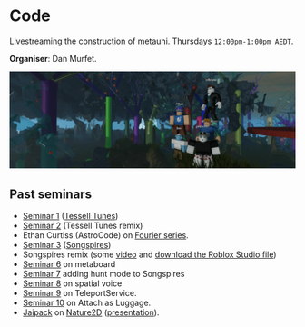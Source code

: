 # Code

Livestreaming the construction of metauni. Thursdays `12:00pm-1:00pm AEDT`.

**Organiser**: Dan Murfet.

![banner](seminar-code-min.png)

## Past seminars

* [Seminar 1](https://youtu.be/zAjl848o_fg) ([Tessell Tunes](https://www.roblox.com/games/7662464095/Tessell-Tunes))
* [Seminar 2](https://youtu.be/pKDruEjZPg8) (Tessell Tunes remix)
* Ethan Curtiss (AstroCode) on [Fourier series](https://youtu.be/F1gdI2eWqc8).
* [Seminar 3](https://youtu.be/dO3fi6WjjM0) ([Songspires](https://www.roblox.com/games/8157928012/Songspires-metauni))
* Songspires remix (some [video](https://youtu.be/wW3bEA-dcM8) and [download the Roblox Studio file](https://metauni.org/files/songspires.rbxl))
* [Seminar 6](https://youtu.be/3z6AK1KqqtQ) on metaboard
* [Seminar 7](https://youtu.be/7arwndlZMKo) adding hunt mode to Songspires
* [Seminar 8](https://youtu.be/ecCmWvCm1Ts) on spatial voice
* [Seminar 9](https://youtu.be/RWP21_3xLc0) on TeleportService.
* [Seminar 10](https://youtu.be/x3UDwI3FUFI) on Attach as Luggage.
* [Jaipack](https://github.com/jaipack17/) on [Nature2D](https://github.com/jaipack17/Nature2D) ([presentation](https://www.notion.so/Nature2D-a5f61599d8ef4660861ea96a8f91fa7e)).
